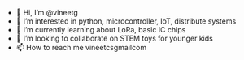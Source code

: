 - 👋 Hi, I’m @vineetg
- 👀 I’m interested in python, microcontroller, IoT, distribute systems
- 🌱 I’m currently learning about LoRa, basic IC chips
- 💞️ I’m looking to collaborate on STEM toys for younger kids
- 📫 How to reach me vineet<dot>cs<at>gmail<dot>com

<!---
vineetg/vineetg is a ✨ special ✨ repository because its `README.md` (this file) appears on your GitHub profile.
You can click the Preview link to take a look at your changes.
--->
